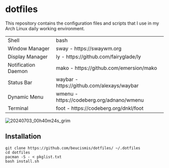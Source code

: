 # dotfiles

This repository contains the configuration files and scripts that I use in my Arch Linux daily working environment.

<table><tbody>
  <tr>
    <td>Shell</td>
    <td>bash</td>
  </tr>
  <tr>
    <td>Window Manager</td>
    <td>sway - https://swaywm.org</td>
  </tr>
  <tr>
    <td>Display Manager</td>
    <td>ly - https://github.com/fairyglade/ly</td>
  </tr>
  <tr>
    <td>Notification Daemon</td>
    <td>mako - https://github.com/emersion/mako</td>
  </tr>
  <tr>
    <td>Status Bar</td>
    <td>waybar - https://github.com/alexays/waybar</td>
  </tr>
  <tr>
    <td>Dynamic Menu</td>
    <td>wmenu - https://codeberg.org/adnano/wmenu</td>
  </tr>
  <tr>
    <td>Terminal</td>
    <td>foot - https://codeberg.org/dnkl/foot</td>
  </tr>
</tbody></table>

![20240703_00h40m24s_grim](https://github.com/beucismis/dotfiles/assets/40023234/1459c936-2988-4a7c-8548-2ab049b5d27b)

## Installation

```
git clone https://github.com/beucismis/dotfiles/ ~/.dotfiles
cd dotfiles
pacman -S - < pkglist.txt
bash install.sh 
```
